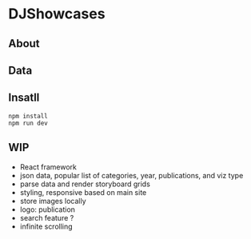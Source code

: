 # DJShowcases

## About 

## Data

## Insatll
```
npm install
npm run dev
```

## WIP
* React framework
* json data, popular list of categories, year, publications, and viz type
* parse data and render storyboard grids
* styling, responsive based on main site
* store images locally
* logo: publication
* search feature ?
* infinite scrolling
